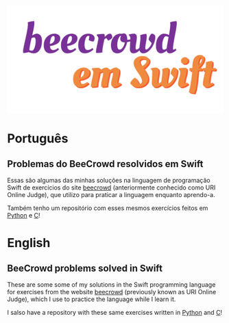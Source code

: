 ![](https://github.com/Roberto-deP-Martins/BeeCrowd-em-Swift/blob/main/bannerSwift.png)

# Português
## Problemas do BeeCrowd resolvidos em Swift
Essas são algumas das minhas soluções na linguagem de programação Swift de exercícios do site <a href="https://www.beecrowd.com.br/judge/pt/login">beecrowd</a> (anteriormente conhecido como URI Online Judge), que utilizo para praticar a linguagem enquanto aprendo-a.<br/>

Também tenho um repositório com esses mesmos exercícios feitos em <a href="https://github.com/Roberto-deP-Martins/Exercicios-do-Beecrowd-URI-em-Python">Python</a> e <a href="https://github.com/Roberto-deP-Martins/Problemas-do-BeeCrowd-URI-Online-Judge-em-C">C</a>!</br>

# English
## BeeCrowd problems solved in Swift
These are some some of my solutions in the Swift programming language for exercises from the website <a href="https://www.beecrowd.com.br/judge/en/login">beecrowd</a> (previously known as URI Online Judge), which I use to practice the language while I learn it.</br>

I salso have a repository with these same exercises written in <a href="https://github.com/Roberto-deP-Martins/Exercicios-do-Beecrowd-URI-em-Python">Python</a> and <a href="https://github.com/Roberto-deP-Martins/Problemas-do-BeeCrowd-URI-Online-Judge-em-C">C</a>!</br>
